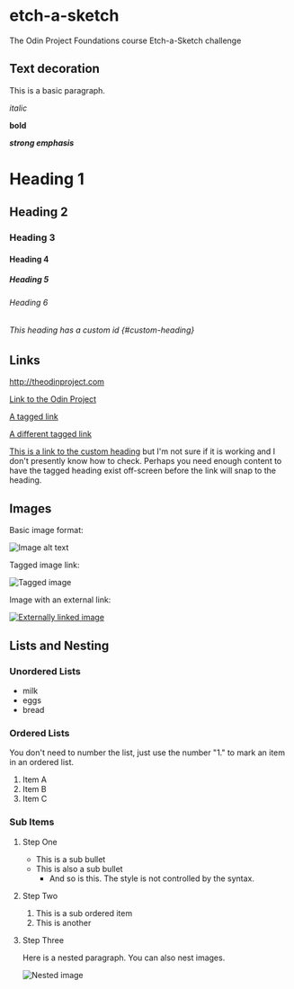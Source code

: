 # etch-a-sketch
The Odin Project Foundations course Etch-a-Sketch challenge

## Text decoration

This is a basic paragraph.

*italic*

**bold**

***strong emphasis***

# Heading 1

## Heading 2

### Heading 3

#### Heading 4

##### Heading 5

###### Heading 6

###### This heading has a custom id {#custom-heading}

## Links

<http://theodinproject.com>

[Link to the Odin Project](http://theodinproject.com)

[A tagged link][1]

[A different tagged link][tag]

[1]: http://theodinproject.com

[tag]: http://theodinproject.com

[This is a link to the custom heading](#custom-heading) but I'm not sure if it is working and I don't presently know how to check. Perhaps you need enough content to have the tagged heading exist off-screen before the link will snap to the heading.

## Images

Basic image format:

![Image alt text](https://picsum.photos/200 "Tooltip goes here")

Tagged image link:

![Tagged image][tagimg]

[tagimg]: https://picsum.photos/id/25/367/267

Image with an external link:

[![Externally linked image](https://picsum.photos/id/24/367/267)](https://fastly.picsum.photos/id/24/4855/1803.jpg?hmac=ICVhP1pUXDLXaTkgwDJinSUS59UWalMxf4SOIWb9Ui4)

## Lists and Nesting

### Unordered Lists

+ milk
+ eggs
+ bread

### Ordered Lists

You don't need to number the list, just use the number "1." to mark an item in an ordered list.

1. Item A
1. Item B
1. Item C

### Sub Items

1. Step One
    * This is a sub bullet
    + This is also a sub bullet
        * And so is this. The style is not controlled by the syntax.
1. Step Two
    1. This is a sub ordered item
    1. This is another
1. Step Three
    
    Here is a nested paragraph. You can also nest images.

    ![Nested image](https://picsum.photos/200 "This is a nested image")

